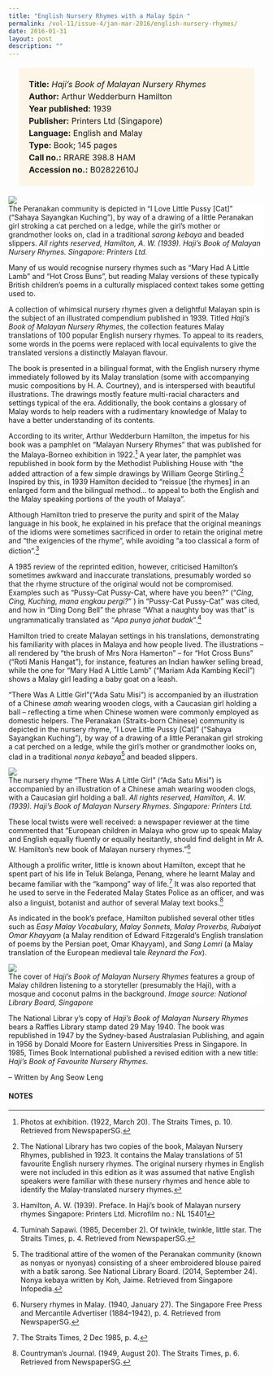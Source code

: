 ```yaml
---
title: "English Nursery Rhymes with a Malay Spin "
permalink: /vol-11/issue-4/jan-mar-2016/english-nursery-rhymes/
date: 2016-01-31
layout: post
description: ""
---
```

<span style="background-colour: #fdf5e6; padding: 20px; margin: 20px; background:#fdf5e6; display:block; font-size:1rem; line-height:1.5rem;"> 
	<b>Title:</b> <i>Haji’s Book of Malayan Nursery Rhymes</i><br>
<b>Author:</b> Arthur Wedderburn Hamilton<br>
<b>Year published:</b> 1939<br>
<b>Publisher:</b> Printers Ltd (Singapore)<br>
<b>Language:</b> English and Malay<br>
<b>Type:</b> Book; 145 pages<br>
<b>Call no.:</b> RRARE 398.8 HAM<br>
<b>Accession no.:</b> B02822610J<br>
	</span>
	
<img src="/images/vol-11-issue-4/english-nursery-rhymes/M1.JPG">
<div style="background-color: white;">The Peranakan community is depicted in “I Love Little Pussy [Cat]” (“Sahaya Sayangkan Kuching”), by way of a drawing of a little Peranakan girl stroking a cat perched on a ledge, while the girl’s mother or 
	grandmother looks on, clad in a traditional <i>sarong kebaya</i> and beaded slippers. <i>All rights reserved, Hamilton, A. W. (1939). Haji’s Book of Malayan Nursery Rhymes. Singapore: Printers Ltd.</i></div>

Many of us would recognise nursery rhymes such as “Mary Had A Little Lamb” and “Hot Cross Buns”, but reading Malay versions of 
these typically British children’s poems in a culturally misplaced context takes some getting used to.

A collection of whimsical nursery rhymes given a delightful Malayan spin is the subject of an illustrated compendium published in 1939. Titled *Haji’s Book of Malayan Nursery Rhymes*, the collection features Malay translations of 100 popular English nursery rhymes. To appeal to its readers, some words in the poems were replaced with local equivalents to give the translated versions a distinctly Malayan flavour.

The book is presented in a bilingual format, with the English nursery rhyme immediately followed by its Malay translation (some with accompanying music compositions by H. A. Courtney), and is interspersed with beautiful illustrations. The drawings mostly feature multi-racial characters and settings typical of the era. Additionally, the book contains a glossary of Malay words to help readers with a rudimentary knowledge of Malay to have a better understanding of its contents. 

According to its writer, Arthur Wedderburn Hamilton, the impetus for his book was a pamphlet on “Malayan Nursery Rhymes” that was published for the Malaya-Borneo exhibition in 1922.[^1] A year later, the pamphlet was republished in book form by the Methodist Publishing House with “the added attraction of a few simple drawings by William George Stirling.[^2] Inspired by this, in 1939 Hamilton decided to “reissue [the rhymes] in an enlarged form and the bilingual method… to appeal to both the English and the Malay speaking portions of the youth of Malaya”.

Although Hamilton tried to preserve the purity and spirit of the Malay language in his book, he explained in his preface that the original meanings of the idioms were sometimes sacrificed in order to retain the original metre and “the exigencies of the rhyme”, while avoiding “a too classical a form of diction”.[^3]

A 1985 review of the reprinted edition, however, criticised Hamilton’s sometimes awkward and inaccurate translations, presumably worded so that the rhyme structure of the original would not be compromised. Examples such as “Pussy-Cat Pussy-Cat, where have you been?” (“*Cing, Cing, Kuching, mana engkau pergi?*” ) in “Pussy-Cat Pussy-Cat” was cited, and how in “Ding Dong Bell” the phrase “What a naughty boy was that” is ungrammatically translated as “*Apa punya jahat budak*”.[^4]

Hamilton tried to create Malayan settings in his translations, demonstrating his familiarity with places in Malaya and how 
people lived. The illustrations – all rendered by “the brush of Mrs Nora Hamerton” – for “Hot Cross Buns” (“Roti Manis Hangat”), 
for instance, features an Indian hawker selling bread, while the one for “Mary Had A Little Lamb” (“Mariam Ada Kambing Kecil”) shows a Malay girl leading a baby goat on a leash.

“There Was A Little Girl”(“Ada Satu Misi”) is accompanied by an illustration of a Chinese *amah* wearing wooden clogs, with a Caucasian girl holding a ball – reflecting a time when Chinese women were commonly employed as domestic helpers. The Peranakan (Straits-born Chinese) community is depicted in the nursery rhyme, “I Love Little Pussy [Cat]” (“Sahaya Sayangkan Kuching”), by way of a drawing of a little Peranakan girl stroking a cat perched on a ledge, while the girl’s mother or grandmother looks on, clad in a traditional *nonya kebaya*[^5] and beaded slippers.
 
 <img src="/images/vol-11-issue-4/english-nursery-rhymes/M3.JPG">
<div style="background-color: white;">The nursery rhyme “There Was A Little Girl” (“Ada Satu Misi”) is accompanied by an 
illustration of a Chinese amah wearing wooden clogs, with a Caucasian girl holding a ball. <i>All rights reserved, Hamilton, A. W. (1939). Haji’s Book of Malayan Nursery Rhymes. Singapore: Printers Ltd.</i></div>
	
These local twists were well received: a newspaper reviewer at the time commented that “European children in Malaya who grow up to speak Malay and English equally fluently or equally hesitantly, should find delight in Mr A. W. Hamilton’s new book of Malayan nursery rhymes.”[^6]

Although a prolific writer, little is known about Hamilton, except that he spent part of his life in Teluk Belanga, Penang, where he learnt Malay and became familiar with the “kampong” way of life.[^7] It was also reported that he used to serve in the Federated Malay States Police as an officer, and was also a linguist, botanist and author of several Malay text books.[^8]

As indicated in the book’s preface, Hamilton published several other titles such as *Easy Malay Vocabulary, Malay Sonnets, 
Malay Proverbs, Rubaiyat Omar Khayyam* (a Malay rendition of Edward Fitzgerald’s English translation of poems by the Persian 
poet, Omar Khayyam), and *Sang Lomri* (a Malay translation of the European medieval tale *Reynard the Fox*).

<img src="/images/vol-11-issue-4/english-nursery-rhymes/M2.JPG">
<div style="background-color: white;">The cover of <i>Haji’s Book of Malayan Nursery Rhymes</i> features a group of Malay children listening to a storyteller (presumably the Haji), with a mosque and coconut palms in the background. <i>Image source: National Library Board, Singapore</i></div>
	
The National Librar y’s copy of *Haji’s Book of Malayan Nursery Rhymes* bears a Raffles Library stamp dated 29 May 1940. The book was republished in 1947 by the Sydney-based Australasian Publishing, and again in 1956 by Donald Moore for Eastern Universities Press in Singapore. In 1985, Times Book International published a revised edition with a new title: *Haji’s Book of Favourite Nursery Rhymes*.

– Written by Ang Seow Leng

#### **NOTES**
[^1]:Photos at exhibition. (1922, March 20). The Straits Times, p. 10. Retrieved from NewspaperSG.
[^2]:The National Library has two copies of the book, Malayan Nursery Rhymes, published in 1923. It contains the Malay translations of 51 favourite English nursery rhymes. The original nursery rhymes in English were not included in this edition as it was assumed that native English speakers were familiar with these nursery rhymes and hence able to identify the Malay-translated nursery rhymes.
[^3]:Hamilton, A. W. (1939). Preface. In Haji’s book of Malayan nursery rhymes  Singapore: Printers Ltd. Microfilm no.: NL 15401
[^4]:Tuminah Sapawi. (1985, December 2). Of twinkle, twinkle, little star. The Straits Times, p. 4. Retrieved from NewspaperSG.
[^5]:The traditional attire of the women of the Peranakan community (known as nonyas or nyonyas) consisting of a sheer embroidered blouse paired with a batik sarong. See National Library Board. (2014, September 24). Nonya kebaya written by Koh, Jaime. Retrieved from Singapore Infopedia.
[^6]:Nursery rhymes in Malay. (1940, January 27). The Singapore Free Press and Mercantile Advertiser (1884–1942), p. 4. Retrieved from NewspaperSG.
[^7]:The Straits Times, 2 Dec 1985, p. 4.
[^8]:Countryman’s Journal. (1949, August 20). The Straits Times, p. 6. Retrieved from NewspaperSG.
